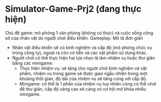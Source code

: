 # Simulator-Game-Prj2 (đang thực hiện)

Chủ đề game: mô phỏng 1 văn phòng (không có thực) và cuộc sống công sở của nhân vật do người chơi điều khiển.
Gameplay: Mô tả đơn giản
- Nhân vật điều khiển sẽ có kinh nghiệm và cấp độ (mô phỏng chức vụ trong công ty), ngoài ra còn có tiền và các vật phẩm sử dụng khác.
- Người chơi có thể thực hiện hai lựa chọn là làm nhiệm vụ hoặc thư giãn bằng các minigame:
  + Thực hiện nhiệm vụ: sẽ tặng cho người chơi kinh nghiệm và vật phẩm, nhiệm vụ trong game sẽ được giao ngẫu nhiên trong một khoảng thời gian, độ dài của nhiệm vụ sẽ tăng cùng với cấp độ.
  + Minigame: có thể là 1 phần của nhiệm vụ tuy nhiên cũng có thể chơi để thư giãn, cấp độ càng cao sẽ càng có cơ hội mở khóa nhiều minigame.
